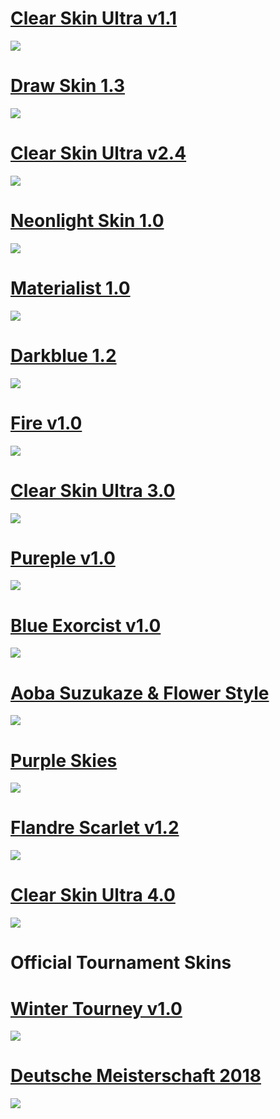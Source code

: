 # [Clear Skin Ultra v1.1](https://osu.ppy.sh/forum/t/268369)

![](https://i.ppy.sh/a2df6f0e72075486bbfe9fe6bbb5b69cdb33b717/687474703a2f2f7075752e73682f64435861382f333637666632333332392e6a7067)

# [Draw Skin 1.3](https://osu.ppy.sh/forum/t/303007)

![](https://i.ppy.sh/9db97948811d9855abb4f4c441bdccbccab88b40/687474703a2f2f7075752e73682f67327a47592f656162326135383561622e6a7067)

# [Clear Skin Ultra v2.4](https://osu.ppy.sh/forum/t/300001)

![](https://i.ppy.sh/6e3d298fac32a32161193290b13900c4322d212f/687474703a2f2f7075752e73682f66504b6e742f313361333437613031642e6a7067)

# [Neonlight Skin 1.0](https://osu.ppy.sh/forum/t/307973)

![](https://i.ppy.sh/c34ab95daa564f8bb17d2769189b94fa5221ed5f/687474703a2f2f7075752e73682f676f34714f2f353630323230383031312e6a7067)

# [Materialist 1.0](https://osu.ppy.sh/forum/t/440774)

![](https://i.ppy.sh/9a2681d510f8ab4baff93002a9a1a017c1846d95/687474703a2f2f7075752e73682f6f61314d792f363764383136343537382e6a7067)

# [Darkblue 1.2](https://osu.ppy.sh/forum/t/611349)

![](https://i.ppy.sh/e885c2d8f577661e22374156669fc2a9ee7d1185/68747470733a2f2f6f73752e7070792e73682f73732f38343534333734)

# [Fire v1.0](https://osu.ppy.sh/forum/p/5664520)

![](https://i.ppy.sh/605f9c7282970bf88b686f1c6f61fb9925fa0dd0/687474703a2f2f7075752e73682f7348534b4b2f306364386264316536352e6a7067)

# [Clear Skin Ultra 3.0](https://osu.ppy.sh/forum/t/606260)

![](https://i.ppy.sh/8f7de304f7ae8622de676cc2cea1e162204f2e65/68747470733a2f2f6f73752e7070792e73682f73732f38333435333539)

# [Pureple v1.0](https://osu.ppy.sh/forum/t/644205)

![](https://i.ppy.sh/6d694043a1fd637557e6ac472c2a7525d76b2384/68747470733a2f2f6f73752e7070792e73682f73732f39313233333433)

# [Blue Exorcist v1.0](https://osu.ppy.sh/forum/t/648109)

![](https://i.ppy.sh/4fe8e8b7ff7299d346c0324d6cdde71b2cdab648/68747470733a2f2f6f73752e7070792e73682f73732f39323033393635)

# [Aoba Suzukaze & Flower Style](https://osu.ppy.sh/forum/t/678795)

![](https://i.ppy.sh/49983e6d32141c3ac8b31df928b756d3b1d5cf1b/68747470733a2f2f6f73752e7070792e73682f73732f39383130333831)

# [Purple Skies](https://osu.ppy.sh/forum/t/743324)

![](https://i.ppy.sh/54a57bb8d8d25dd492ead37d8a3e68a88941ecf3/68747470733a2f2f6f73752e7070792e73682f73732f3130393034373433)

# [Flandre Scarlet v1.2](https://osu.ppy.sh/forum/t/831748)

![](https://i.ppy.sh/c3cb989a587108b753db480ff1445148a49e0655/68747470733a2f2f6f73752e7070792e73682f73732f3132313733393531)

# [Clear Skin Ultra 4.0](https://osu.ppy.sh/forum/t/887468)

![](https://i.ppy.sh/7dce146b549718fe8b77fd71e8d30e4f759be50b/68747470733a2f2f6f73752e7070792e73682f73732f3132393436373439)

# Official Tournament Skins

# [Winter Tourney v1.0](https://drive.google.com/open?id=18T6cEY-FRH6ePnN5RK9BXCAZGZ-M14h7)

![](https://osu.ppy.sh/ss/13925997/965b)

# [Deutsche Meisterschaft 2018](https://drive.google.com/open?id=1Wi6z8do8dGmgHmynMyR9VkoAhv_tPoY8)

![](https://osu.ppy.sh/ss/13926040/b68e)
